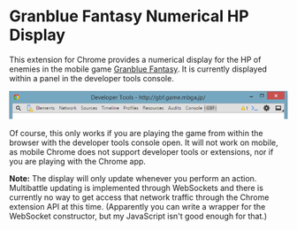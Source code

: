 # Granblue Fantasy Numerical HP Display

This extension for Chrome provides a numerical display for the HP of enemies in the mobile game [Granblue Fantasy](http://granbluefantasy.jp/). It is currently displayed within a panel in the developer tools console.

![](https://raw.githubusercontent.com/menma1234/gbf-numbers/master/img/devtools.png)

Of course, this only works if you are playing the game from within the browser with the developer tools console open. It will not work on mobile, as mobile Chrome does not support developer tools or extensions, nor if you are playing with the Chrome app.

**Note:** The display will only update whenever you perform an action. Multibattle updating is implemented through WebSockets and there is currently no way to get access that network traffic through the Chrome extension API at this time. (Apparently you can write a wrapper for the WebSocket constructor, but my JavaScript isn't good enough for that.)
